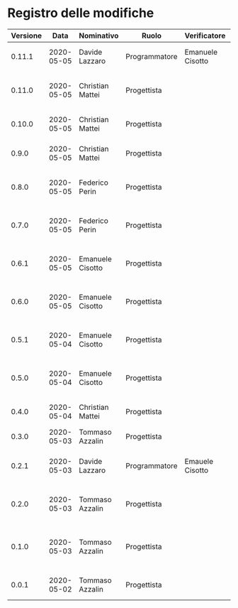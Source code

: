# Registro delle modifiche
Versione | Data | Nominativo | Ruolo | Verificatore | Descrizione
------------- | ------------- | ------------- | ------------- | ------------- | -------------
0.11.1 | 2020-05-05| Davide Lazzaro | Programmatore | Emanuele Cisotto | Aggiunti diagrammi nella sezione classi.
0.11.0 | 2020-05-05 | Christian Mattei | Progettista | | Aggiunto diagrammi sei package dell'applicazione. 
0.10.0 | 2020-05-05 | Christian Mattei | Progettista | | Stesura architettura applicazione. 
0.9.0 | 2020-05-05 | Christian Mattei | Progettista | | Stesura architettura applicazione. 
0.8.0 | 2020-05-05 | Federico Perin   | Progettista | | Stesura e verifica dei diagrammi delle classi per la webapp.
0.7.0 | 2020-05-05 | Federico Perin   | Progettista | | Stesura e verifica dei diagrammi package per la webapp.
0.6.1 | 2020-05-05 | Emanuele Cisotto | Progettista | | Aggiunti diagrammi di sequenza per la webapp.
0.6.0 | 2020-05-05 | Emanuele Cisotto | Progettista | | Stesura dei diagrammi di sequenza per la webapp.
0.5.1 | 2020-05-04 | Emanuele Cisotto | Progettista | | Aggiunta introduzione e architettura webapp.
0.5.0 | 2020-05-04 | Emanuele Cisotto | Progettista | | Stesura della introduzione e della architettura webapp.
0.4.0 | 2020-05-04 | Christian Mattei | Progettista | | Stesura introduzione applicazione.
0.3.0 | 2020-05-03 | Tommaso Azzalin | Progettista | | Aggiunti requisiti per il backend.
0.2.1 | 2020-05-03 | Davide Lazzaro  | Programmatore | Emauele Cisotto | Aggiunti diagrammi alle sezioni classi e sequenza.
0.2.0 | 2020-05-03 | Tommaso Azzalin | Progettista | | Aggiunta diagrammi package per il backend.
0.1.0 | 2020-05-03 | Tommaso Azzalin | Progettista | | Aggiunta estensione per visualizzazione di immagini a full-screen.
0.0.1 | 2020-05-02 | Tommaso Azzalin | Progettista | | Creata struttura sito web manuale manutentore.
